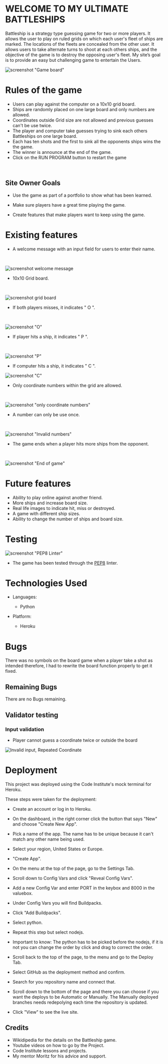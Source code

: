 # WELCOME TO MY ULTIMATE BATTLESHIPS
Battleship is a strategy type guessing game for two or more players. It allows the user to play on ruled grids on which each user's fleet of ships are marked. The locations of the fleets are concealed from the other user. It allows users to take alternate turns to shoot at each others ships, and the objective of the game is to destroy the opposing user's fleet. My  site’s goal is to provide an easy but challenging game to entertain the Users.

![screenshot "Game board"](images/Screenshot%20(170).png)


# Rules of the game

- Users can play against the computer on a 10x10 grid board.
- Ships are randomly placed on one large board and only numbers are allowed.
- Coordinates outside Grid size are not allowed and previous guesses can't be use twice.
- The player and computer take guesses trying to sink each others Battleships on one large board.
- Each has ten shots and the first to sink all the opponents ships wins the the game.
- The winner is announce at the end of the game.
- Click on the RUN PROGRAM button to restart the game
<br>

## Site Owner Goals 

- Use the game as part of a portfolio to show what has been learned. 

- Make sure players have a great time playing the game.

- Create features that make players want to keep using the game.

# Existing features
- A welcome message with an input field for users to enter their name.
<br>

![screenshot welcome message](images/Screenshot%20(161).png)

- 10x10 Grid board.
<br>

![screenshot grid board](images/Screenshot%20(162).png)

- If both players misses, it indicates " O ".
<br>

![screenshot "O"](images/Screenshot%20(163).png)

- If player hits a ship, it indicates " P ".
<br>

![screenshot "P"](images/Screenshot%20(167).png)

- If computer hits a ship, it indicates " C ".

![screenshot "C"](images/Screenshot%20(168).png)

- Only coordinate numbers within the grid are allowed.
<br>

![screenshot "only coordinate numbers"](images/Screenshot%20(165).png)

- A number can only be use once.
<br>

![screenshot "Invalid numbers"](images/Screenshot%20(164).png)

- The game ends when a player hits more ships from the opponent.
<br>

![screenshot "End of game"](images/Screenshot%20(156).png)






# Future features
- Ability to play online against another friend.
- More ships and increase board size.
- Real life images to indicate hit, miss or destroyed.
- A game with different ship sizes.
- Ability to change the number of ships and board size.

# Testing

![screenshot "PEP8 Linter"](images/Screenshot%20(160).png)

- The game has been tested through the [PEP8](https://pep8ci.herokuapp.com/#) linter. 

# Technologies Used

- Languages: 
  - Python

- Platform: 
  - Heroku

# Bugs
There was no symbols on the board game when a player take a shot as intended therefore, I had to rewrite the board function properly to get it fixed.
## Remaining Bugs
There are no Bugs remaining.

## Validator testing
### Input validation

- Player cannot guess a coordinate twice or outside the board

![Invalid input, Repeated Coordinate](images/Screenshot%20(165).png)

# Deployment
This project was deployed using the Code Institute's mock terminal for Heroku.

These steps were taken for the deployment:

- Create an account or log in to Heroku.

- On the dashboard, in the right corner click the button that says "New" and choose "Create New App".

- Pick a name of the app. The name has to be unique because it can't match any other name being used.

- Select your region, United States or Europe. 

- "Create App".

- On the menu at the top of the page, go to the Settings Tab.

- Scroll down to Config Vars and click "Reveal Config Vars".

- Add a new Config Var and enter PORT in the keybox and 8000 in the valuebox.

- Under Config Vars you will find Buildpacks. 

- Click "Add Buildpacks".

- Select python.

- Repeat this step but select nodejs. 

- Important to know: The python has to be picked before the nodejs, if it is not you can change the order by click and drag to correct the order. 

- Scroll back to the top of the page, to the menu and go to the Deploy Tab.

- Select GitHub as the deployment method and confirm. 

- Search for you repository name and connect that. 

- Scroll down to the bottom of the page and there you can choose if you want the deploys to be Automatic or Manually. The Manually deployed branches needs redepolying each time the repository is updated. 

- Click "View" to see the live site. 

## Credits
- Wikidipedia for the details on the Battleship game. 
- Youtube videos on how to go by the Project. 
- Code Institute lessons and projects.
- My mentor Moritz for his advice and support.


